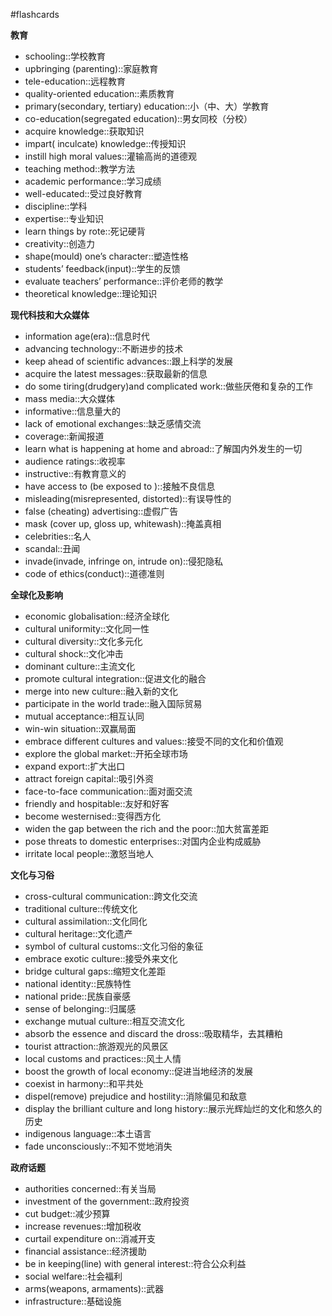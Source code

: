 #flashcards 

**教育**

- schooling::学校教育
- upbringing (parenting)::家庭教育
- tele-education::远程教育
- quality-oriented education::素质教育
- primary(secondary, tertiary) education::小（中、大）学教育
- co-education(segregated education)::男女同校（分校）
- acquire knowledge::获取知识
- impart( inculcate) knowledge::传授知识
- instill high moral values::灌输高尚的道德观
- teaching method::教学方法
- academic performance::学习成绩
- well-educated::受过良好教育
- discipline::学科
- expertise::专业知识
- learn things by rote::死记硬背
- creativity::创造力
- shape(mould) one’s character::塑造性格
- students’ feedback(input)::学生的反馈
- evaluate teachers’ performance::评价老师的教学
- theoretical knowledge::理论知识

**现代科技和大众媒体**

- information age(era)::信息时代
- advancing technology::不断进步的技术
- keep ahead of scientific advances::跟上科学的发展
- acquire the latest messages::获取最新的信息
- do some tiring(drudgery)and complicated work::做些厌倦和复杂的工作
- mass media::大众媒体
- informative::信息量大的
- lack of emotional exchanges::缺乏感情交流
- coverage::新闻报道
- learn what is happening at home and abroad::了解国内外发生的一切
- audience ratings::收视率
- instructive::有教育意义的
- have access to (be exposed to )::接触不良信息
- misleading(misrepresented, distorted)::有误导性的
- false (cheating) advertising::虚假广告
- mask (cover up, gloss up, whitewash)::掩盖真相
- celebrities::名人
- scandal::丑闻
- invade(invade, infringe on, intrude on)::侵犯隐私
- code of ethics(conduct)::道德准则

**全球化及影响**

- economic globalisation::经济全球化
- cultural uniformity::文化同一性
- cultural diversity::文化多元化
- cultural shock::文化冲击
- dominant culture::主流文化
- promote cultural integration::促进文化的融合
- merge into new culture::融入新的文化
- participate in the world trade::融入国际贸易
- mutual acceptance::相互认同
- win-win situation::双赢局面
- embrace different cultures and values::接受不同的文化和价值观
- explore the global market::开拓全球市场
- expand export::扩大出口
- attract foreign capital::吸引外资
- face-to-face communication::面对面交流
- friendly and hospitable::友好和好客
- become westernised::变得西方化
- widen the gap between the rich and the poor::加大贫富差距
- pose threats to domestic enterprises::对国内企业构成威胁
- irritate local people::激怒当地人

**文化与习俗**

- cross-cultural communication::跨文化交流
- traditional culture::传统文化
- cultural assimilation::文化同化
- cultural heritage::文化遗产
- symbol of cultural customs::文化习俗的象征
- embrace exotic culture::接受外来文化
- bridge cultural gaps::缩短文化差距
- national identity::民族特性
- national pride::民族自豪感
- sense of belonging::归属感
- exchange mutual culture::相互交流文化
- absorb the essence and discard the dross::吸取精华，去其糟粕
- tourist attraction::旅游观光的风景区
- local customs and practices::风土人情
- boost the growth of local economy::促进当地经济的发展
- coexist in harmony::和平共处
- dispel(remove) prejudice and hostility::消除偏见和敌意
- display the brilliant culture and long history::展示光辉灿烂的文化和悠久的历史
- indigenous language::本土语言
- fade unconsciously::不知不觉地消失

**政府话题**

- authorities concerned::有关当局
- investment of the government::政府投资
- cut budget::减少预算
- increase revenues::增加税收
- curtail expenditure on::消减开支
- financial assistance::经济援助
- be in keeping(line) with general interest::符合公众利益
- social welfare::社会福利
- arms(weapons, armaments)::武器
- infrastructure::基础设施